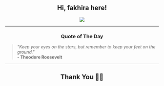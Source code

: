 <h2 align="center"> Hi, fakhira here!</h2>

<p align="center">
<a href="https://github.com/fakhiralkda" alt="github streak"><img src="https://dvst-streak.herokuapp.com/?user=fakhiralkda&theme=tokyonight&fire=DD472C"></a>
</p>

<hr>
<h3 align="center">Quote of The Day</h3>
<p align="center">
<blockquote>
<i>"Keep your eyes on the stars, but remember to keep your feet on the ground."</i>
<br>
<b>- Theodore Roosevelt</b>
</blockquote>
</p>


<hr>
<h2 align="center">Thank You 🙏🏼</h2>
